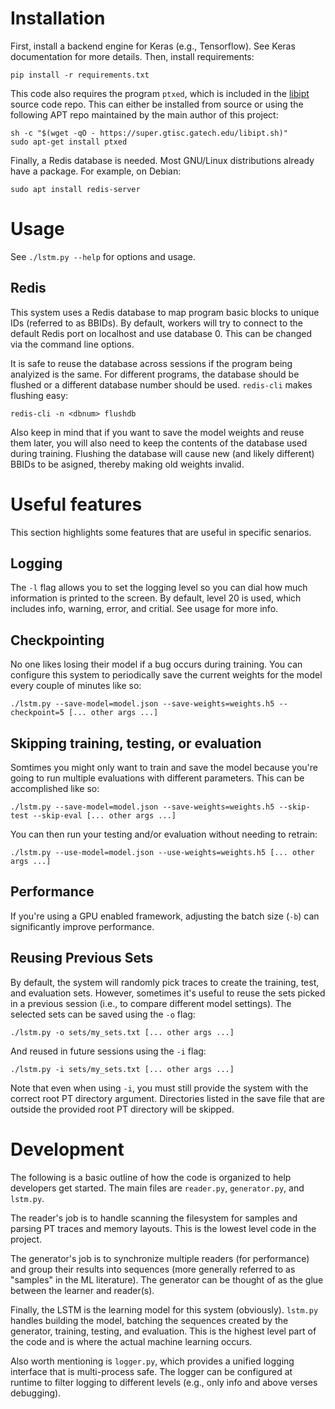 # Installation

First, install a backend engine for Keras (e.g., Tensorflow). See Keras
documentation for more details. Then, install requirements:

    pip install -r requirements.txt

This code also requires the program `ptxed`, which is included in
the [libipt](https://github.com/01org/processor-trace) source code repo.
This can either be installed from source or using the following APT repo
maintained by the main author of this project:

    sh -c "$(wget -qO - https://super.gtisc.gatech.edu/libipt.sh)"
    sudo apt-get install ptxed

Finally, a Redis database is needed. Most GNU/Linux distributions already
have a package. For example, on Debian:

    sudo apt install redis-server

# Usage

See `./lstm.py --help` for options and usage.

## Redis

This system uses a Redis database to map program basic blocks to unique IDs
(referred to as BBIDs). By default, workers will try to connect to the default
Redis port on localhost and use database 0. This can be changed via the command
line options.

It is safe to reuse the database across sessions if the program being analyized
is the same. For different programs, the database should be flushed or a different
database number should be used. `redis-cli` makes flushing easy:

    redis-cli -n <dbnum> flushdb

Also keep in mind that if you want to save the model weights and reuse them later,
you will also need to keep the contents of the database used during training.
Flushing the database will cause new (and likely different) BBIDs to be asigned,
thereby making old weights invalid.

# Useful features

This section highlights some features that are useful in specific senarios.

## Logging

The `-l` flag allows you to set the logging level so you can dial how much
information is printed to the screen. By default, level 20 is used, which
includes info, warning, error, and critial. See usage for more info.

## Checkpointing

No one likes losing their model if a bug occurs during training. You can
configure this system to periodically save the current weights for the model
every couple of minutes like so:

    ./lstm.py --save-model=model.json --save-weights=weights.h5 --checkpoint=5 [... other args ...]

## Skipping training, testing, or evaluation

Somtimes you might only want to train and save the model because you're going
to run multiple evaluations with different parameters. This can be accomplished
like so:

    ./lstm.py --save-model=model.json --save-weights=weights.h5 --skip-test --skip-eval [... other args ...]

You can then run your testing and/or evaluation without needing to retrain:

    ./lstm.py --use-model=model.json --use-weights=weights.h5 [... other args ...]

## Performance

If you're using a GPU enabled framework, adjusting the batch size (`-b`) can
significantly improve performance.

## Reusing Previous Sets

By default, the system will randomly pick traces to create the training, test,
and evaluation sets. However, sometimes it's useful to reuse the sets picked
in a previous session (i.e., to compare different model settings). The selected
sets can be saved using the `-o` flag:

    ./lstm.py -o sets/my_sets.txt [... other args ...]

And reused in future sessions using the `-i` flag:

    ./lstm.py -i sets/my_sets.txt [... other args ...]

Note that even when using `-i`, you must still provide the system with the
correct root PT directory argument. Directories listed in the save file
that are outside the provided root PT directory will be skipped.

# Development

The following is a basic outline of how the code is organized to help
developers get started. The main files are `reader.py`, `generator.py`, and
`lstm.py`.

The reader's job is to handle scanning the filesystem for samples and parsing
PT traces and memory layouts. This is the lowest level code in the project.

The generator's job is to synchronize multiple readers (for performance) and
group their results into sequences (more generally referred to as "samples" in
the ML literature). The generator can be thought of as the glue between the
learner and reader(s).

Finally, the LSTM is the learning model for this system (obviously). `lstm.py`
handles building the model, batching the sequences created by the generator,
training, testing, and evaluation. This is the highest level part of the code
and is where the actual machine learning occurs.

Also worth mentioning is `logger.py`, which provides a unified logging interface
that is multi-process safe. The logger can be configured at runtime to filter
logging to different levels (e.g., only info and above verses debugging).
